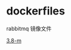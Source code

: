 # dockerfiles
rabbitmq 镜像文件

[3.8-m](https://github.com/rdisme/dockerfiles/blob/master/rabbitmq/releases/Dockerfile-3.8-m)
